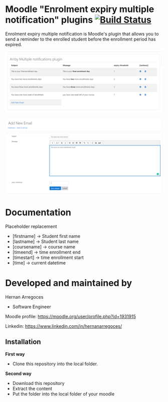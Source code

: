 Moodle "Enrolment expiry multiple notification" plugins [![Build Status](https://travis-ci.org/harregoces/moodle-local_multiple_notifications.svg?branch=master)](https://travis-ci.org/harregoces/moodle-local_multiple_notifications)
===============================

Enrolment expiry multiple notification is Moodle's plugin that allows you to send a reminder to the enrolled student before the enrollment period has expired.

![screenshot](pix/screenshot.png "Settings Screenshot")

![screenshot](pix/screenshot1.png "Settings Screenshot")

Documentation
=============

Placeholder replacement

- [firstname] -> Student first name
- [lastname] -> Student last name
- [coursename] -> course name
- [timeend] -> time enrollment end
- [timestart] -> time enrollment start
- [time] -> current datetime 

Developed and maintained by
===========================
Hernan Arregoces
 - Software Engineer

Moodle profile: https://moodle.org/user/profile.php?id=1931915

Linkedin: https://www.linkedin.com/in/hernanarregoces/

Installation
------------

**First way**

- Clone this repository into the local folder.

**Second way**

- Download this repository
- Extract the content
- Put the folder into the local folder of your moodle
